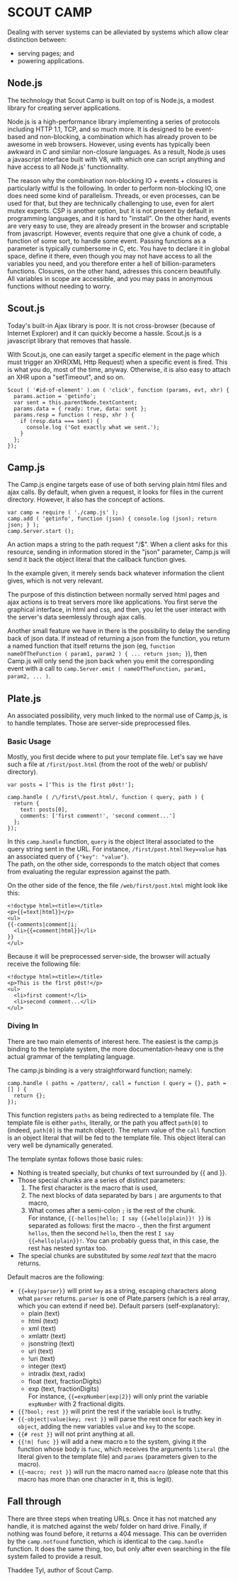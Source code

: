 SCOUT CAMP
==========


Dealing with server systems can be alleviated by systems which allow clear
distinction between:

  * serving pages; and
  * powering applications.


Node.js
-------

The technology that Scout Camp is built on top of is Node.js, a modest library
for creating server applications.

Node.js is a high-performance library implementing a series of protocols
including HTTP 1.1, TCP, and so much more. It is designed to be event-based and
non-blocking, a combination which has already proven to be awesome in web
browsers. However, using events has typically been awkward in C and similar
non-closure languages. As a result, Node.js uses a javascript interface built
with V8, with which one can script anything and have access to all Node.js'
functionnality.

The reason why the combination non-blocking IO + events + closures is
particularly witful is the following. In order to perform non-blocking IO, one
does need some kind of parallelism. Threads, or even processes, can be used for
that, but they are technically challenging to use, even for alert mutex
experts. CSP is another option, but it is not present by default in programming
languages, and it is hard to "install". On the other hand, events are very easy
to use, they are already present in the browser and scriptable from javascript.
However, events require that one give a chunk of code, a function of some sort,
to handle some event. Passing functions as a parameter is typically cumbersome
in C, etc. You have to declare it in global space, define it there, even though
you may not have access to all the variables you need, and you therefore enter a
hell of billion-parameters functions. Closures, on the other hand, adresses this
concern beautifully. All variables in scope are accessible, and you may pass in
anonymous functions without needing to worry.


Scout.js
--------

Today's built-in Ajax library is poor. It is not cross-browser (because of
Internet Explorer) and it can quickly become a hassle. Scout.js is a javascript
library that removes that hassle.

With Scout.js, one can easily target a specific element in the page which
must trigger an XHR(XML Http Request) when a specific event is fired. This is
what you do, most of the time, anyway. Otherwise, it is also easy to attach an
XHR upon a "setTimeout", and so on.

    Scout ( '#id-of-element' ).on ( 'click', function (params, evt, xhr) {
      params.action = 'getinfo';
      var sent = this.parentNode.textContent;
      params.data = { ready: true, data: sent };
      params.resp = function ( resp, xhr ) {
        if (resp.data === sent) {
          console.log ('Got exactly what we sent.');
        }
      };
    });


Camp.js
-------

The Camp.js engine targets ease of use of both serving plain html files and ajax
calls. By default, when given a request, it looks for files in the current
directory. However, it also has the concept of actions.

    var camp = require ( './camp.js' );
    camp.add ( 'getinfo', function (json) { console.log (json); return json; } );
    camp.Server.start ();

An action maps a string to the path request "/$<string>". When a client asks for
this resource, sending in information stored in the "json" parameter, Camp.js
will send it back the object literal that the callback function gives.

In the example given, it merely sends back whatever information the client
gives, which is not very relevant.

The purpose of this distinction between normally served html pages and ajax
actions is to treat servers more like applications. You first serve the
graphical interface, in html and css, and then, you let the user interact with
the server's data seemlessly through ajax calls.

Another small feature we have in there is the possibility to delay the sending
back of json data. If instead of returning a json from the function, you return
a named function that itself returns the json
(eg, `function nameOfTheFunction ( param1, param2 ) { ... return json; }`),
then Camp.js will only send the json back when you emit the corresponding event
with a call to `camp.Server.emit ( nameOfTheFunction, param1, param2, ... )`.


Plate.js
--------

An associated possibility, very much linked to the normal use of Camp.js, is to
handle templates. Those are server-side preprocessed files.

### Basic Usage

Mostly, you first decide where to put your template file. Let's say we have such
a file at `/first/post.html` (from the root of the web/ or publish/ directory).

    var posts = ['This is the f1rst p0st!'];

    camp.handle ( /\/first\/post.html/, function ( query, path ) {
      return {
        text: posts[0],
        comments: ['first comment!', 'second comment...']
      };
    });

In this `camp.handle` function, `query` is the object literal associated to the
query string sent in the URL. For instance, `/first/post.html?key=value` has an
associated query of `{"key": "value"}`.  
The path, on the other side, corresponds to the match object that comes from
evaluating the regular expression against the path.

On the other side of the fence, the file `/web/first/post.html` might look like
this:

    <!doctype html><title></title>
    <p>{{=text|html}}</p>
    <ul>
    {{-comments|comment|i;
      <li>{{=comment|html}}</li>
    }}
    </ul>

Because it will be preprocessed server-side, the browser will actually receive
the following file:

    <!doctype html><title></title>
    <p>This is the f1rst p0st!</p>
    <ul>
      <li>first comment!</li>
      <li>second comment...</li>
    </ul>

### Diving In

There are two main elements of interest here. The easiest is the camp.js binding
to the template system, the more documentation-heavy one is the actual grammar
of the templating language.

The camp.js binding is a very straightforward function; namely:

    camp.handle ( paths = /pattern/, call = function ( query = {}, path = [] ) {
      return {};
    });

This function registers `paths` as being redirected to a template file. The
template file is either `paths`, literally, or the path you affect `path[0]` to
(indeed, `path[0]` is the match object). The return value of the `call` function
is an object literal that will be fed to the template file. This object literal
can very well be dynamically generated.

The template syntax follows those basic rules:

* Nothing is treated specially, but chunks of text surrounded by {{ and }}.
* Those special chunks are a series of distinct parameters:
   1. The first character is the macro that is used,
   2. The next blocks of data separated by bars `|` are arguments to that macro,
   3. What comes after a semi-colon `;` is the rest of the chunk.  
  For instance, `{{-hellos|hello; I say {{=hello|plain}}! }}` is separated as
  follows: first the macro `-`, then the first argument `hellos`, then the
  second `hello`, then the rest ` I say {{=hello|plain}}! `. You can probably
  guess that, in this case, the rest has nested syntax too.
* The special chunks are substituted by some *real text* that the macro returns.

Default macros are the following:

* `{{=key|parser}}` will print `key` as a string, escaping characters along what
  `parser` returns. `parser` is one of Plate.parsers (which is a real array,
  which you can extend if need be). Default parsers (self-explanatory):
   * plain (text)
   * html (text)
   * xml (text)
   * xmlattr (text)
   * jsonstring (text)
   * uri (text)
   * !uri (text)
   * integer (text)
   * intradix (text, radix)
   * float (text, fractionDigits)
   * exp (text, fractionDigits)  
  For instance, `{{=expNumber|exp|2}}` will only print the variable `expNumber`
  with 2 fractional digits.
* `{{?bool; rest }}` will print the rest if the variable `bool` is truthy.
* `{{-object|value|key; rest }}` will parse the rest once for each key in
  `object`, adding the new variables `value` and `key` to the scope.
* `{{# rest }}` will not print anything at all.
* `{{!m| func }}` will add a new macro `m` to the system, giving it the function
  whose body is `func`, which receives the arguments `literal` (the literal
  given to the template file) and `params` (parameters given to the macro).
* `{{~macro; rest }}` will run the macro named `macro` (please note that this
  macro has more than one character in it, this is legit).


## Fall through

There are three steps when treating URLs. Once it has not matched any handle, it
is matched against the web/ folder on hard drive. Finally, if nothing was found
before, it returns a 404 message. This can be overriden by the `camp.notfound`
function, which is identical to the `camp.handle` function. It does the same
thing, too, but only after even searching in the file system failed to provide a
result.


Thaddee Tyl, author of Scout Camp.
